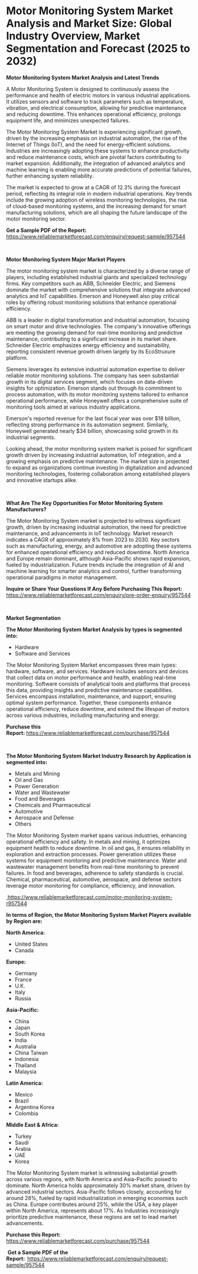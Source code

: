 <p><h1>Motor Monitoring System Market Analysis and Market Size: Global Industry Overview, Market Segmentation and Forecast (2025 to 2032)</h1></p><p><strong>Motor Monitoring System Market Analysis and Latest Trends</strong></p>
<p><p>A Motor Monitoring System is designed to continuously assess the performance and health of electric motors in various industrial applications. It utilizes sensors and software to track parameters such as temperature, vibration, and electrical consumption, allowing for predictive maintenance and reducing downtime. This enhances operational efficiency, prolongs equipment life, and minimizes unexpected failures.</p><p>The Motor Monitoring System Market is experiencing significant growth, driven by the increasing emphasis on industrial automation, the rise of the Internet of Things (IoT), and the need for energy-efficient solutions. Industries are increasingly adopting these systems to enhance productivity and reduce maintenance costs, which are pivotal factors contributing to market expansion. Additionally, the integration of advanced analytics and machine learning is enabling more accurate predictions of potential failures, further enhancing system reliability.</p><p>The market is expected to grow at a CAGR of 12.3% during the forecast period, reflecting its integral role in modern industrial operations. Key trends include the growing adoption of wireless monitoring technologies, the rise of cloud-based monitoring systems, and the increasing demand for smart manufacturing solutions, which are all shaping the future landscape of the motor monitoring sector.</p></p>
<p><strong>Get a Sample PDF of the Report:&nbsp;</strong> <a href="https://www.reliablemarketforecast.com/enquiry/request-sample/957544?utm_campaign=2947&utm_medium=2&utm_source=Github&utm_content=ia&utm_term=16042025&utm_id=motor-monitoring-system">https://www.reliablemarketforecast.com/enquiry/request-sample/957544</a></p>
<p>&nbsp;</p>
<p><strong>Motor Monitoring System Major Market Players</strong></p>
<p><p>The motor monitoring system market is characterized by a diverse range of players, including established industrial giants and specialized technology firms. Key competitors such as ABB, Schneider Electric, and Siemens dominate the market with comprehensive solutions that integrate advanced analytics and IoT capabilities. Emerson and Honeywell also play critical roles by offering robust monitoring solutions that enhance operational efficiency.</p><p>ABB is a leader in digital transformation and industrial automation, focusing on smart motor and drive technologies. The company's innovative offerings are meeting the growing demand for real-time monitoring and predictive maintenance, contributing to a significant increase in its market share. Schneider Electric emphasizes energy efficiency and sustainability, reporting consistent revenue growth driven largely by its EcoStruxure platform.</p><p>Siemens leverages its extensive industrial automation expertise to deliver reliable motor monitoring solutions. The company has seen substantial growth in its digital services segment, which focuses on data-driven insights for optimization. Emerson stands out through its commitment to process automation, with its motor monitoring systems tailored to enhance operational performance, while Honeywell offers a comprehensive suite of monitoring tools aimed at various industry applications.</p><p>Emerson's reported revenue for the last fiscal year was over $18 billion, reflecting strong performance in its automation segment. Similarly, Honeywell generated nearly $34 billion, showcasing solid growth in its industrial segments.</p><p>Looking ahead, the motor monitoring system market is poised for significant growth driven by increasing industrial automation, IoT integration, and a growing emphasis on predictive maintenance. The market size is projected to expand as organizations continue investing in digitalization and advanced monitoring technologies, fostering collaboration among established players and innovative startups alike.</p></p>
<p>&nbsp;</p>
<p><strong>What Are The Key Opportunities For Motor Monitoring System Manufacturers?</strong></p>
<p><p>The Motor Monitoring System market is projected to witness significant growth, driven by increasing industrial automation, the need for predictive maintenance, and advancements in IoT technology. Market research indicates a CAGR of approximately 8% from 2023 to 2030. Key sectors such as manufacturing, energy, and automotive are adopting these systems for enhanced operational efficiency and reduced downtime. North America and Europe remain dominant, although Asia-Pacific shows rapid expansion, fueled by industrialization. Future trends include the integration of AI and machine learning for smarter analytics and control, further transforming operational paradigms in motor management.</p></p>
<p><strong>Inquire or Share Your Questions If Any Before Purchasing This Report:</strong> <a href="https://www.reliablemarketforecast.com/enquiry/pre-order-enquiry/957544?utm_campaign=2947&utm_medium=2&utm_source=Github&utm_content=ia&utm_term=16042025&utm_id=motor-monitoring-system">https://www.reliablemarketforecast.com/enquiry/pre-order-enquiry/957544</a></p>
<p>&nbsp;</p>
<p><strong>Market Segmentation</strong></p>
<p><strong>The Motor Monitoring System Market Analysis by types is segmented into:</strong></p>
<p><ul><li>Hardware</li><li>Software and Services</li></ul></p>
<p><p>The Motor Monitoring System Market encompasses three main types: hardware, software, and services. Hardware includes sensors and devices that collect data on motor performance and health, enabling real-time monitoring. Software consists of analytical tools and platforms that process this data, providing insights and predictive maintenance capabilities. Services encompass installation, maintenance, and support, ensuring optimal system performance. Together, these components enhance operational efficiency, reduce downtime, and extend the lifespan of motors across various industries, including manufacturing and energy.</p></p>
<p><strong>Purchase this Report:&nbsp;</strong><a href="https://www.reliablemarketforecast.com/purchase/957544?utm_campaign=2947&utm_medium=2&utm_source=Github&utm_content=ia&utm_term=16042025&utm_id=motor-monitoring-system">https://www.reliablemarketforecast.com/purchase/957544</a></p>
<p>&nbsp;</p>
<p><strong>The Motor Monitoring System Market Industry Research by Application is segmented into:</strong></p>
<p><ul><li>Metals and Mining</li><li>Oil and Gas</li><li>Power Generation</li><li>Water and Wastewater</li><li>Food and Beverages</li><li>Chemicals and Pharmaceutical</li><li>Automotive</li><li>Aerospace and Defense</li><li>Others</li></ul></p>
<p><p>The Motor Monitoring System market spans various industries, enhancing operational efficiency and safety. In metals and mining, it optimizes equipment health to reduce downtime. In oil and gas, it ensures reliability in exploration and extraction processes. Power generation utilizes these systems for equipment monitoring and predictive maintenance. Water and wastewater management benefits from real-time monitoring to prevent failures. In food and beverages, adherence to safety standards is crucial. Chemical, pharmaceutical, automotive, aerospace, and defense sectors leverage motor monitoring for compliance, efficiency, and innovation.</p></p>
<p><a href="https://www.reliablemarketforecast.com/motor-monitoring-system-r957544?utm_campaign=2947&utm_medium=2&utm_source=Github&utm_content=ia&utm_term=16042025&utm_id=motor-monitoring-system">&nbsp;https://www.reliablemarketforecast.com/motor-monitoring-system-r957544</a></p>
<p><strong>In terms of Region, the Motor Monitoring System Market Players available by Region are:</strong></p>
<p>
    <p> <strong> North America: </strong>
        <ul>
            <li>United States</li>
            <li>Canada</li>
        </ul>
        </p> 
    <p> <strong> Europe: </strong>
        <ul>
            <li>Germany</li>
            <li>France</li>
            <li>U.K.</li>
            <li>Italy</li>
            <li>Russia</li>
        </ul>
        </p> 
    <p> <strong> Asia-Pacific: </strong>
        <ul>
            <li>China</li>
            <li>Japan</li>
            <li>South Korea</li>
            <li>India</li>
            <li>Australia</li>
            <li>China Taiwan</li>
            <li>Indonesia</li>
            <li>Thailand</li>
            <li>Malaysia</li>
        </ul>
        </p> 
    <p> <strong> Latin America: </strong>
        <ul>
            <li>Mexico</li>
            <li>Brazil</li>
            <li>Argentina Korea</li>
            <li>Colombia</li>
        </ul>
        </p> 
    <p> <strong> Middle East & Africa: </strong>
        <ul>
            <li>Turkey</li>
            <li>Saudi</li>
            <li>Arabia</li>
            <li>UAE</li>
            <li>Korea</li>
        </ul>
    </p>
    </p>
<p><p>The Motor Monitoring System market is witnessing substantial growth across various regions, with North America and Asia-Pacific poised to dominate. North America holds approximately 30% market share, driven by advanced industrial sectors. Asia-Pacific follows closely, accounting for around 28%, fueled by rapid industrialization in emerging economies such as China. Europe contributes around 25%, while the USA, a key player within North America, represents about 17%. As industries increasingly prioritize predictive maintenance, these regions are set to lead market advancements.</p></p>
<p><strong>Purchase this Report: </strong><a href="https://www.reliablemarketforecast.com/purchase/957544?utm_campaign=2947&utm_medium=2&utm_source=Github&utm_content=ia&utm_term=16042025&utm_id=motor-monitoring-system">https://www.reliablemarketforecast.com/purchase/957544</a></p>
<p>&nbsp;<strong>Get a Sample PDF of the Report:&nbsp;&nbsp;</strong><a href="https://www.reliablemarketforecast.com/enquiry/request-sample/957544?utm_campaign=2947&utm_medium=2&utm_source=Github&utm_content=ia&utm_term=16042025&utm_id=motor-monitoring-system">https://www.reliablemarketforecast.com/enquiry/request-sample/957544</a></p>
<p><strong></strong></p>
<p><p></p><p></p><p></p></p>